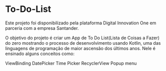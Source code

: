 # To-Do-List

Este projeto foi disponibilizado pela plataforma Digital Innovation One em parceria com a empresa Santander.

O objetivo do projeto é criar um App de To Do List(Lista de Coisas a Fazer) do zero mostrando o processo de desenvolvimento usando Kotlin, uma das linguagens de programação de maior ascensão dos últimos anos. Nele é ensinado alguns conceitos como:

ViewBinding
DatePicker
Time Picker
RecyclerView
Popup menu
